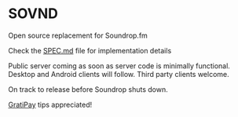 # SOVND

Open source replacement for Soundrop.fm

Check the [SPEC.md](SPEC.md) file for implementation details

Public server coming as soon as server code is minimally functional. Desktop and Android clients will follow. Third party clients welcome. 

On track to release before Soundrop shuts down.

[GratiPay](https://gratipay.com/GeorgeHahn/) tips appreciated!

